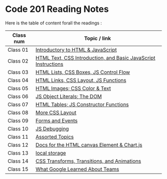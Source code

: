 # Code 201 Reading Notes

Here is the table of content forall the readings :


| Class num | Topic / link |
|-----------|--------------|
| Class 01  | [Introductory to HTML & JavaScript](class01.md) |
| Class 02  | [ HTML Text, CSS Introduction, and Basic JavaScript Instructions](class02.md) |
| Class 03  | [ HTML Lists, CSS Boxes, JS Control Flow ](class03.md) |
| Class 04  | [ HTML Links, CSS Layout, JS Functions ](class04.md) |
| Class 05  | [ HTML Images; CSS Color & Text ](class05.md) |
| Class 06  | [ JS Object Literals; The DOM ](class06.md) |
| Class 07  | [ HTML Tables; JS Constructor Functions ](class07.md) |
| Class 08  | [ More CSS Layout ](class08.md) |
| Class 09  | [ Forms and Events ](class09.md) |
| Class 10  | [ JS Debugging ](class10.md) |
| Class 11  | [ Assorted Topics ](class11.md) |
| Class 12  | [ Docs for the HTML canvas Element & Chart.js ](class12.md) |
| Class 13  | [ local storage ](class13.md) |
| Class 14  | [ CSS Transforms, Transitions, and Animations ](class14.md) |
| Class 15  | [ What Google Learned About Teams ](class15.md) |
